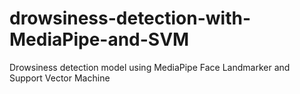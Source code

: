 # drowsiness-detection-with-MediaPipe-and-SVM
Drowsiness detection model using MediaPipe Face Landmarker and Support Vector Machine
